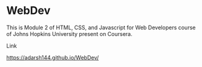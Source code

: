 # WebDev
This is Module 2 of HTML, CSS, and Javascript for Web Developers course of Johns Hopkins University present on Coursera.

Link 

https://adarsh144.github.io/WebDev/
